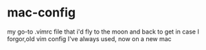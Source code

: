 # mac-config
my go-to .vimrc file that i'd fly to the moon and back to get in case I forgor,old vim config I've always used, now on a new mac
